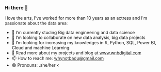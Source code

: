 ### Hi there 👋

I love the arts, I've worked for more than 10 years as an actress and I'm passionate about the data area:
- 🌱 I’m currently studing Big data engineering and data science
- 👯 I’m looking to collaborate on new data analysis, big data projects
- 🤔 I’m looking for increasing my knowledges in R, Python, SQL, Power BI, Cloud and machine Learning 
- 🌱 Read more about my projects and blog at www.wnbdigital.com
- 📫 How to reach me: whynotbadu@gmail.com
- 😄 Pronouns: .she/her
<

